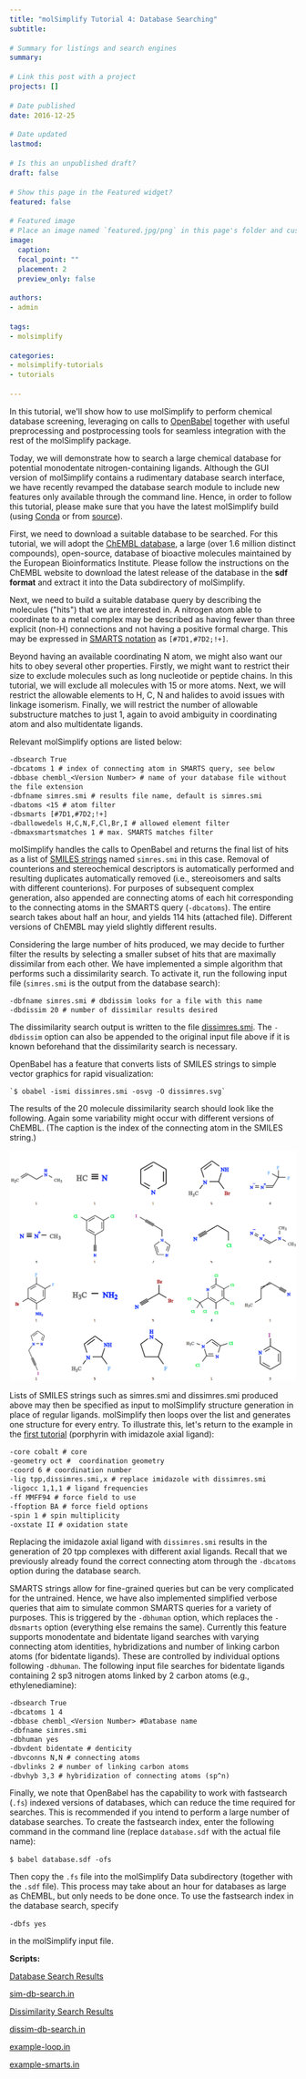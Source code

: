 ```yaml
---
title: "molSimplify Tutorial 4: Database Searching"
subtitle: 

# Summary for listings and search engines
summary: 

# Link this post with a project
projects: []

# Date published
date: 2016-12-25

# Date updated
lastmod: 

# Is this an unpublished draft?
draft: false

# Show this page in the Featured widget?
featured: false

# Featured image
# Place an image named `featured.jpg/png` in this page's folder and customize its options here.
image:
  caption: 
  focal_point: ""
  placement: 2
  preview_only: false

authors:
- admin

tags:
- molsimplify

categories:
- molsimplify-tutorials
- tutorials

---
```

In this tutorial, we'll show how to use molSimplify to perform chemical database screening, leveraging on calls to [OpenBabel](http://openbabel.org/docs/dev/Fingerprints/intro.html) together with useful preprocessing and postprocessing tools for seamless integration with the rest of the molSimplify package.


Today, we will demonstrate how to search a large chemical database for potential monodentate nitrogen-containing ligands. Although the GUI version of molSimplify contains a rudimentary database search interface, we have recently revamped the database search module to include new features only available through the command line. Hence, in order to follow this tutorial, please make sure that you have the latest molSimplify build (using [Conda](../2021-10-27-installing-molsimplify/) or from [source](http://github.com/hjkgrp/molSimplify/tree/compact)).


First, we need to download a suitable database to be searched. For this tutorial, we will adopt the [ChEMBL database](http://www.ebi.ac.uk/chembl/), a large (over 1.6 million distinct compounds), open-source, database of bioactive molecules maintained by the European Bioinformatics Institute. Please follow the instructions on the ChEMBL website to download the latest release of the database in the **sdf format** and extract it into the Data subdirectory of molSimplify. 


Next, we need to build a suitable database query by describing the molecules ("hits") that we are interested in. A nitrogen atom able to coordinate to a metal complex may be described as having fewer than three explicit (non-H) connections and not having a positive formal charge. This may be expressed in [SMARTS notation](http://www.daylight.com/dayhtml/doc/theory/theory.smarts.html) as `[#7D1,#7D2;!+]`.


Beyond having an available coordinating N atom, we might also want our hits to obey several other properties. Firstly, we might want to restrict their size to exclude molecules such as long nucleotide or peptide chains. In this tutorial, we will exclude all molecules with 15 or more atoms. Next, we will restrict the allowable elements to H, C, N and halides to avoid issues with linkage isomerism. Finally, we will restrict the number of allowable substructure matches to just 1, again to avoid ambiguity in coordinating atom and also multidentate ligands.


Relevant molSimplify options are listed below:

```
-dbsearch True
-dbcatoms 1 # index of connecting atom in SMARTS query, see below
-dbbase chembl_<Version Number> # name of your database file without the file extension
-dbfname simres.smi # results file name, default is simres.smi
-dbatoms <15 # atom filter
-dbsmarts [#7D1,#7D2;!+]
-dballowedels H,C,N,F,Cl,Br,I # allowed element filter
-dbmaxsmartsmatches 1 # max. SMARTS matches filter
```

molSimplify handles the calls to OpenBabel and returns the final list of hits as a list of [SMILES strings](http://www.daylight.com/dayhtml/doc/theory/theory.smiles.html) named `simres.smi` in this case. Removal of counterions and stereochemical descriptors is automatically performed and resulting duplicates automatically removed (i.e., stereoisomers and salts with different counterions). For purposes of subsequent complex generation, also appended are connecting atoms of each hit corresponding to the connecting atoms in the SMARTS query (`-dbcatoms`). The entire search takes about half an hour, and yields 114 hits (attached file). Different versions of ChEMBL may yield slightly different results.


Considering the large number of hits produced, we may decide to further filter the results by selecting a smaller subset of hits that are maximally dissimilar from each other. We have implemented a simple algorithm that performs such a dissimilarity search. To activate it, run the following input file (`simres.smi` is the output from the database search):

```
-dbfname simres.smi # dbdissim looks for a file with this name  
-dbdissim 20 # number of dissimilar results desired
```

The dissimilarity search output is written to the file [dissimres.smi](dissimres.smi). The `-dbdissim` option can also be appended to the original input file above if it is known beforehand that the dissimilarity search is necessary.


OpenBabel has a feature that converts lists of SMILES strings to simple vector graphics for rapid visualization:


    `$ obabel -ismi dissimres.smi -osvg -O dissimres.svg`


The results of the 20 molecule dissimilarity search should look like the following. Again some variability might occur with different versions of ChEMBL. (The caption is the index of the connecting atom in the SMILES string.)


![](4-dissim.png)


Lists of SMILES strings such as simres.smi and dissimres.smi produced above may then be specified as input to molSimplify structure generation in place of regular ligands. molSimplify then loops over the list and generates one structure for every entry. To illustrate this, let's return to the example in the [first tutorial](../2016-06-18-molsimplify-tutorial-1-structure-generation/) (porphyrin with imidazole axial ligand):

```
-core cobalt # core  
-geometry oct #  coordination geometry  
-coord 6 # coordination number  
-lig tpp,dissimres.smi,x # replace imidazole with dissimres.smi  
-ligocc 1,1,1 # ligand frequencies  
-ff MMFF94 # force field to use  
-ffoption BA # force field options  
-spin 1 # spin multiplicity  
-oxstate II # oxidation state
```

Replacing the imidazole axial ligand with `dissimres.smi` results in the generation of 20 tpp complexes with different axial ligands. Recall that we previously already found the correct connecting atom through the `-dbcatoms` option during the database search.


SMARTS strings allow for fine-grained queries but can be very complicated for the untrained. Hence, we have also implemented simplified verbose queries that aim to simulate common SMARTS queries for a variety of purposes. This is triggered by the `-dbhuman` option, which replaces the `-dbsmarts` option (everything else remains the same). Currently this feature supports monodentate and bidentate ligand searches with varying connecting atom identities, hybridizations and number of linking carbon atoms (for bidentate ligands). These are controlled by individual options following `-dbhuman`. The following input file searches for bidentate ligands containing 2 sp3 nitrogen atoms linked by 2 carbon atoms (e.g., ethylenediamine):

```
-dbsearch True
-dbcatoms 1 4
-dbbase chembl_<Version Number> #Database name
-dbfname simres.smi
-dbhuman yes
-dbvdent bidentate # denticity
-dbvconns N,N # connecting atoms
-dbvlinks 2 # number of linking carbon atoms
-dbvhyb 3,3 # hybridization of connecting atoms (sp^n)
```

Finally, we note that OpenBabel has the capability to work with fastsearch (`.fs`) indexed versions of databases, which can reduce the time required for searches. This is recommended if you intend to perform a large number of database searches. To create the fastsearch index, enter the following command in the command line (replace `database.sdf` with the actual file name):

`$ babel database.sdf -ofs`

Then copy the `.fs` file into the molSimplify Data subdirectory (together with the `.sdf` file). This process may take about an hour for databases as large as ChEMBL, but only needs to be done once. To use the fastsearch index in the database search, specify


`-dbfs yes`


in the molSimplify input file.

**Scripts:**

[Database Search Results](simres.smi)

[sim-db-search.in](sim-db-search.in)

[Dissimilarity Search Results](dissimres.smi)

[dissim-db-search.in](dissim-db-search.in)

[example-loop.in](example-loop.in)

[example-smarts.in](example-smarts.in)

